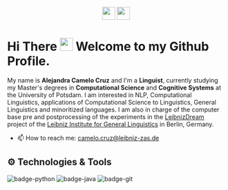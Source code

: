 <p align="center">
  <a href="https://www.linkedin.com/in/alejandracamelo/"><img height="30" color= blue src="https://cdn-icons-png.flaticon.com/512/174/174857.png"></a>
  <a href="mailto:camelo.cruz@leibniz-zas.de"><img height="30" src="https://logodownload.org/wp-content/uploads/2018/02/Outlook-logo-5.png"></a>

</p>

<p align="center">

 <h1>Hi There <img src="https://i.imgur.com/GNz3qCl.gif" width="30px"> Welcome to my Github Profile.</h1>
 
</p>



  My name is **Alejandra Camelo Cruz** and I'm a **Linguist**, currently studying my Master's degrees in **Computational Science** and **Cognitive Systems** at the University of Potsdam. I am interested in NLP, Computational Linguistics, applications of Computational Science to Linguistics, General Linguistics and minoritized languages. I am also in charge of the computer base pre and postprocessing of the experiments in the [LeibnizDream](https://leibnizdream.eu) project of the [Leibniz Institute for General Linguistics](https://www.leibniz-zas.de/de/) in Berlin, Germany. 
- 📫 How to reach me: camelo.cruz@leibniz-zas.de

## ⚙️ Technologies & Tools

![badge-python](https://img.shields.io/badge/code-python-0bbf44?style=for-the-badge&logo=python&logoColor=white&labelColor=21223e)
![badge-java](https://img.shields.io/badge/code-java-0bbf44?style=for-the-badge&logo=java&logoColor=white&labelColor=21223e)
![badge-git](https://img.shields.io/badge/version_control-git-0bbf44?style=for-the-badge&logo=git&logoColor=white&labelColor=21223e)

<!---
camelo-cruz/camelo-cruz is a ✨ special ✨ repository because its `README.md` (this file) appears on your GitHub profile.
You can click the Preview link to take a look at your changes.
--->
